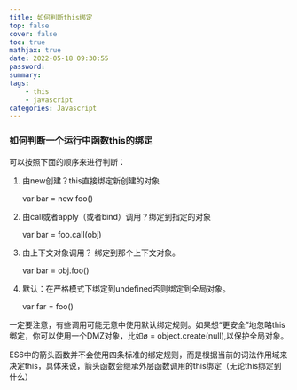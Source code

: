 ```yaml
---
title: 如何判断this绑定
top: false
cover: false
toc: true
mathjax: true
date: 2022-05-18 09:30:55
password:
summary:
tags:
	- this
	- javascript
categories: Javascript
---
```


### 如何判断一个运行中函数this的绑定

可以按照下面的顺序来进行判断：

1. 由new创建？this直接绑定新创建的对象

   var bar = new foo()
	
2. 由call或者apply（或者bind）调用？绑定到指定的对象

	 var bar = foo.call(obj)

3. 由上下文对象调用？ 绑定到那个上下文对象。

	 var bar = obj.foo()

4. 默认：在严格模式下绑定到undefined否则绑定到全局对象。
   
	 var far = foo()

一定要注意，有些调用可能无意中使用默认绑定规则。如果想“更安全”地忽略this绑定，你可以使用一个DMZ对象，比如ø = object.create(null),以保护全局对象。

ES6中的箭头函数并不会使用四条标准的绑定规则，而是根据当前的词法作用域来决定this，具体来说，箭头函数会继承外层函数调用的this绑定（无论this绑定到什么）